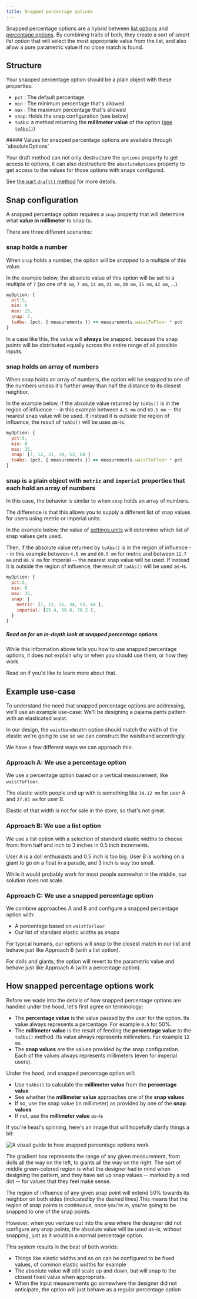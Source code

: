 ```yaml
---
title: Snapped percentage options
---
```


Snapped percentage options are a hybrid between [list options][list] and
[percentage options][pct]. By combining traits of both, they create a
sort of _smart list option_ that will select the most appropriate value
from the list, and also allow a pure parametric value if no close match
is found.

## Structure

Your snapped percentage option should be a plain object with these properties:

- `pct` : The default percentage
- `min` : The minimum percentage that's allowed
- `max` : The maximum percentage that's allowed
- `snap`: Holds the snap configuration (see below)
- `toAbs`: a method returning the **millimeter value** of the option ([see `toAbs()`][toabs])

<Tip>
##### Values for snapped percentage options are available through `absoluteOptions`

Your draft method can not only destructure the `options` property to get access to options,
it can also destructure the `absoluteOptions` property to get access to the values
for those options with snaps configured.

See [the part `draft()` method](/reference/api/part/draft) for more details.

</Tip>

## Snap configuration

A snapped percentage option requires a `snap` property that will determine
what **value in millimeter** to snap to.

There are three different scenarios:

### snap holds a number

When `snap` holds a number, the option will be _snapped_ to a
multiple of this value.

In the example below, the absolute value of this option will be set to a multiple of `7`
(so one of `0 mm`, `7 mm`, `14 mm`, `21 mm`, `28 mm`, `35 mm`, `42 mm`, ...).

```js
myOption: {
  pct:5,
  min: 0
  max: 25,
  snap: 7,
  toAbs: (pct, { measurements }) => measurements.waistToFloor * pct
}
```

<Note>

In a case like this, the value will **always** be snapped,
because the snap points will be distributed equally across the entire range
of all possible inputs.

</Note>

### snap holds an array of numbers

When snap holds an array of numbers, the option will be _snapped_ to one of
the numbers unless it's further away than half the distance to its closest neighbor.

In the example below, if the absolute value returned by `toAbs()` is in the
region of influence -- in this example between `4.5 mm` and `69.5 mm` --  the nearest snap value
will be used. If instead it is outside the region of influence, the result of
`toAbs()` will be uses as-is.

```js
myOption: {
  pct:5,
  min: 0
  max: 35,
  snap: [7, 12, 21, 34, 53, 64 ]
  toAbs: (pct, { measurements }) => measurements.waistToFloor * pct
}
```

### snap is a plain object with `metric` and `imperial` properties that each hold an array of numbers

In this case, the behavior is similar to when `snap` holds an array
of numbers.

The difference is that this allows you to supply a different list of snap values
for users using metric or imperial units.

In the example below, the value of [settings.units](/reference/settings/units) will
determine which list of snap values gets used.

Then, if the absolute value returned by `toAbs()` is in the
region of influence -- in this example between `4.5 mm` and `69.5 mm` for metric
and between `12.7 mm` and `88.9 mm` for imperial --  the nearest snap value
will be used. If instead it is outside the region of influence, the result of
`toAbs()` will be used as-is.

```js
myOption: {
  pct:5,
  min: 0
  max: 35,
  snap: {
    metric: [7, 12, 21, 34, 53, 64 ],
    imperial: [25.4, 50.8, 76.2 ],
  }
}
```

<Comment by="joost">

##### Read on for an in-depth look at snapped percentage options

While this information above tells you how to use snapped percentage options,
it does not explain why or when you should use them, or how they work.

Read on if you'd like to learn more about that.

</Comment>

## Example use-case

To understand the need that snapped percentage options are addressing,
we'll use an example use-case: We'll be designing a pajama pants pattern
with an elasticated waist.

In our design, the `waistbandWidth` option should match the width of the
elastic we're going to use so we can construct the waistband accordingly.

We have a few different ways we can approach this:

### Approach A: We use a percentage option

We use a percentage option based on a vertical measurement, like
`waistToFloor`.

The elastic width people end up with is something like `34.12 mm` for
user A and `27.83 mm` for user B.

Elastic of that width is not for sale in the store, so that's not great.

### Approach B: We use a list option

We use a list option with a selection of standard elastic
widths to choose from: from half and inch to 3 inches
in 0.5 inch increments.

User A is a doll enthusiasts and 0.5 inch is too big.
User B is working on a giant to go on a float in a parade, and 3 inch
is way too small.

While it would probably work for most people somewhat in the middle,
our solution does not scale.

### Approach C: We use a snapped percentage option

We combine approaches A and B and configure a snapped percentage option
with:

- A percentage based on `waistToFloor`
- Our list of standard elastic widths as _snaps_

For typical humans, our options will _snap_ to the closest match in our
list and behave just like Approach B (with a list option).

For dolls and giants, the option will revert to the parametric value and
behave just like Approach A (with a percentage option).

## How snapped percentage options work

Before we wade into the details of how snapped percentage options are handled
under the hood, let's first agree on terminology:

- The **percentage value** is the value passed by the user for the option.
  Its value always represents a percentage. For example `0.5` for 50%.
- The **millimeter value** is the result of feeding the **percentage value** to
  the `toAbs()` method. Its value always represents millimeters. For example `12 mm`.
- The **snap values** are the values provided by the snap configuration.
  Each of the values always represents millimeters (even for imperial users).

Under the hood, and snapped percentage option will:

- Use `toAbs()` to calculate the **millimeter value** from the **percentage value**
- See whether the **millimeter value** approaches one of the **snap values**
- If so, use the snap value (in millimeter) as provided by one of the **snap values**
- If not, use the **millimeter value** as-is

If you're head's spinning, here's an image that will hopefully clarify things a bit:

![A visual guide to how snapped percentage options work](snap.png)

The gradient box represents the range of any given measurement,
from dolls all the way on the left, to giants all the way on the right.
The sort of middle green-colored region is what the designer had in mind
when designing the pattern, and they have set up snap values -- marked by
a red dot -- for values that they feel make sense.

The region of influence of any given snap point will extend 50% towards its
neighbor on both sides (indicated by the dashed lines).This means that the
region of snap points is continuous, once you're in, you're going to be
snapped to one of the snap points.

However, when you venture out into the area where the designer did not
configure any snap points, the absolute value will be used as-is, without
snapping, just as it would in a normal percentage option.

This system results in the best of both worlds:

- Things like elastic widths and so on can be configured to be fixed values,
  of common elastic widths for example
- The absolute value will still scale up and down, but will snap to the closest
  fixed value when appropriate.
- When the input measurements go somewhere the designer did not anticipate,
  the option will just behave as a regular percentage option

[toabs]: /reference/api/part/config/options/pct/toabs

[pct]: /reference/api/part/config/options/pct

[list]: /reference/api/part/config/options/list
